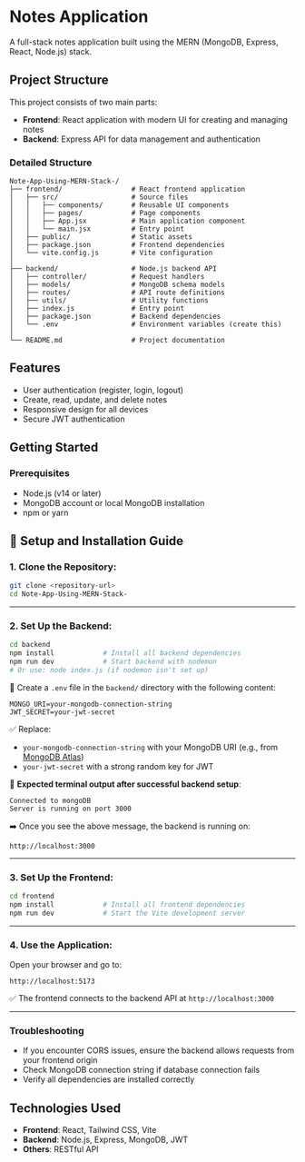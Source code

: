 # Notes Application

A full-stack notes application built using the MERN (MongoDB, Express, React, Node.js) stack.

## Project Structure

This project consists of two main parts:
- **Frontend**: React application with modern UI for creating and managing notes
- **Backend**: Express API for data management and authentication

### Detailed Structure

```
Note-App-Using-MERN-Stack-/
├── frontend/                 # React frontend application
│   ├── src/                  # Source files
│   │   ├── components/       # Reusable UI components
│   │   ├── pages/            # Page components
│   │   ├── App.jsx           # Main application component
│   │   └── main.jsx          # Entry point
│   ├── public/               # Static assets
│   ├── package.json          # Frontend dependencies
│   └── vite.config.js        # Vite configuration
│
├── backend/                  # Node.js backend API
│   ├── controller/           # Request handlers
│   ├── models/               # MongoDB schema models
│   ├── routes/               # API route definitions
│   ├── utils/                # Utility functions
│   ├── index.js              # Entry point
│   ├── package.json          # Backend dependencies
│   └── .env                  # Environment variables (create this)
│
└── README.md                 # Project documentation
```

## Features

- User authentication (register, login, logout)
- Create, read, update, and delete notes
- Responsive design for all devices
- Secure JWT authentication

## Getting Started

### Prerequisites

- Node.js (v14 or later)
- MongoDB account or local MongoDB installation
- npm or yarn

## 🚀 Setup and Installation Guide

### 1. Clone the Repository:
```bash
git clone <repository-url>
cd Note-App-Using-MERN-Stack-
```
---

### 2. Set Up the Backend:
```bash
cd backend
npm install            # Install all backend dependencies
npm run dev            # Start backend with nodemon
# Or use: node index.js (if nodemon isn't set up)
```

📄 Create a `.env` file in the `backend/` directory with the following content:
```env
MONGO_URI=your-mongodb-connection-string
JWT_SECRET=your-jwt-secret
```

✅ Replace:
- `your-mongodb-connection-string` with your MongoDB URI (e.g., from [MongoDB Atlas](https://www.mongodb.com/cloud/atlas))
- `your-jwt-secret` with a strong random key for JWT

📢 **Expected terminal output after successful backend setup**:
```
Connected to mongoDB
Server is running on port 3000
```

➡️ Once you see the above message, the backend is running on:  
```
http://localhost:3000
```
---

### 3. Set Up the Frontend:
```bash
cd frontend
npm install            # Install all frontend dependencies
npm run dev            # Start the Vite development server
```

---

### 4. Use the Application:
Open your browser and go to:

```
http://localhost:5173
```

✅ The frontend connects to the backend API at `http://localhost:3000`

---


### Troubleshooting

- If you encounter CORS issues, ensure the backend allows requests from your frontend origin
- Check MongoDB connection string if database connection fails
- Verify all dependencies are installed correctly

## Technologies Used

- **Frontend**: React, Tailwind CSS, Vite
- **Backend**: Node.js, Express, MongoDB, JWT
- **Others**: RESTful API
